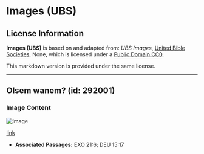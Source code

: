# Images (UBS)

## License Information

**Images (UBS)** is based on and adapted from: _UBS Images_, [United Bible Societies](https://unitedbiblesocieties.org/), None, which is licensed under a [Public Domain CC0](https://creativecommons.org/public-domain/cc0/).

This markdown version is provided under the same license.



--------------------------------

## Olsem wanem? (id: 292001)

### Image Content

![Image](https://cdn.aquifer.bible/aquifer-content/resources/Media/WEB-0373_awl.jpg)

[link](https://cdn.aquifer.bible/aquifer-content/resources/Media/WEB-0373_awl.jpg)

* **Associated Passages:** EXO 21:6; DEU 15:17


